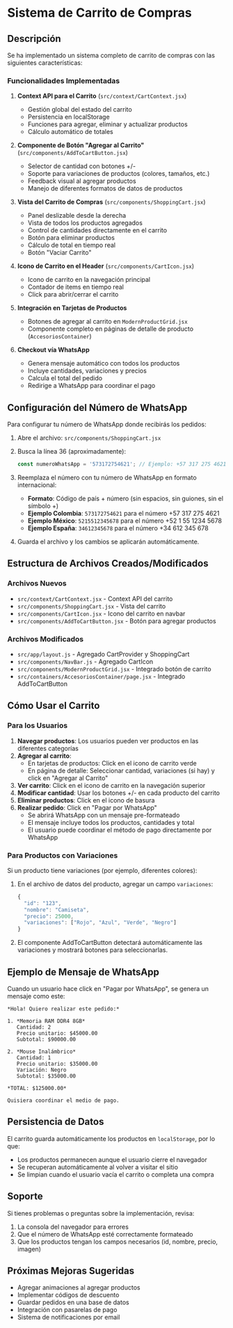 # Sistema de Carrito de Compras

## Descripción

Se ha implementado un sistema completo de carrito de compras con las siguientes características:

### Funcionalidades Implementadas

1. **Context API para el Carrito** (`src/context/CartContext.jsx`)
   - Gestión global del estado del carrito
   - Persistencia en localStorage
   - Funciones para agregar, eliminar y actualizar productos
   - Cálculo automático de totales

2. **Componente de Botón "Agregar al Carrito"** (`src/components/AddToCartButton.jsx`)
   - Selector de cantidad con botones +/-
   - Soporte para variaciones de productos (colores, tamaños, etc.)
   - Feedback visual al agregar productos
   - Manejo de diferentes formatos de datos de productos

3. **Vista del Carrito de Compras** (`src/components/ShoppingCart.jsx`)
   - Panel deslizable desde la derecha
   - Vista de todos los productos agregados
   - Control de cantidades directamente en el carrito
   - Botón para eliminar productos
   - Cálculo de total en tiempo real
   - Botón "Vaciar Carrito"

4. **Icono de Carrito en el Header** (`src/components/CartIcon.jsx`)
   - Icono de carrito en la navegación principal
   - Contador de items en tiempo real
   - Click para abrir/cerrar el carrito

5. **Integración en Tarjetas de Productos**
   - Botones de agregar al carrito en `ModernProductGrid.jsx`
   - Componente completo en páginas de detalle de producto (`AccesoriosContainer`)

6. **Checkout vía WhatsApp**
   - Genera mensaje automático con todos los productos
   - Incluye cantidades, variaciones y precios
   - Calcula el total del pedido
   - Redirige a WhatsApp para coordinar el pago

## Configuración del Número de WhatsApp

Para configurar tu número de WhatsApp donde recibirás los pedidos:

1. Abre el archivo: `src/components/ShoppingCart.jsx`

2. Busca la línea 36 (aproximadamente):
   ```javascript
   const numeroWhatsApp = '573172754621'; // Ejemplo: +57 317 275 4621
   ```

3. Reemplaza el número con tu número de WhatsApp en formato internacional:
   - **Formato**: Código de país + número (sin espacios, sin guiones, sin el símbolo +)
   - **Ejemplo Colombia**: `573172754621` para el número +57 317 275 4621
   - **Ejemplo México**: `5215512345678` para el número +52 1 55 1234 5678
   - **Ejemplo España**: `34612345678` para el número +34 612 345 678

4. Guarda el archivo y los cambios se aplicarán automáticamente.

## Estructura de Archivos Creados/Modificados

### Archivos Nuevos
- `src/context/CartContext.jsx` - Context API del carrito
- `src/components/ShoppingCart.jsx` - Vista del carrito
- `src/components/CartIcon.jsx` - Icono del carrito en navbar
- `src/components/AddToCartButton.jsx` - Botón para agregar productos

### Archivos Modificados
- `src/app/layout.js` - Agregado CartProvider y ShoppingCart
- `src/components/NavBar.js` - Agregado CartIcon
- `src/components/ModernProductGrid.jsx` - Integrado botón de carrito
- `src/containers/AccesoriosContainer/page.jsx` - Integrado AddToCartButton

## Cómo Usar el Carrito

### Para los Usuarios

1. **Navegar productos**: Los usuarios pueden ver productos en las diferentes categorías
2. **Agregar al carrito**:
   - En tarjetas de productos: Click en el icono de carrito verde
   - En página de detalle: Seleccionar cantidad, variaciones (si hay) y click en "Agregar al Carrito"
3. **Ver carrito**: Click en el icono de carrito en la navegación superior
4. **Modificar cantidad**: Usar los botones +/- en cada producto del carrito
5. **Eliminar productos**: Click en el icono de basura
6. **Realizar pedido**: Click en "Pagar por WhatsApp"
   - Se abrirá WhatsApp con un mensaje pre-formateado
   - El mensaje incluye todos los productos, cantidades y total
   - El usuario puede coordinar el método de pago directamente por WhatsApp

### Para Productos con Variaciones

Si un producto tiene variaciones (por ejemplo, diferentes colores):

1. En el archivo de datos del producto, agregar un campo `variaciones`:
   ```javascript
   {
     "id": "123",
     "nombre": "Camiseta",
     "precio": 25000,
     "variaciones": ["Rojo", "Azul", "Verde", "Negro"]
   }
   ```

2. El componente AddToCartButton detectará automáticamente las variaciones y mostrará botones para seleccionarlas.

## Ejemplo de Mensaje de WhatsApp

Cuando un usuario hace click en "Pagar por WhatsApp", se genera un mensaje como este:

```
*Hola! Quiero realizar este pedido:*

1. *Memoria RAM DDR4 8GB*
   Cantidad: 2
   Precio unitario: $45000.00
   Subtotal: $90000.00

2. *Mouse Inalámbrico*
   Cantidad: 1
   Precio unitario: $35000.00
   Variación: Negro
   Subtotal: $35000.00

*TOTAL: $125000.00*

Quisiera coordinar el medio de pago.
```

## Persistencia de Datos

El carrito guarda automáticamente los productos en `localStorage`, por lo que:
- Los productos permanecen aunque el usuario cierre el navegador
- Se recuperan automáticamente al volver a visitar el sitio
- Se limpian cuando el usuario vacía el carrito o completa una compra

## Soporte

Si tienes problemas o preguntas sobre la implementación, revisa:
1. La consola del navegador para errores
2. Que el número de WhatsApp esté correctamente formateado
3. Que los productos tengan los campos necesarios (id, nombre, precio, imagen)

## Próximas Mejoras Sugeridas

- Agregar animaciones al agregar productos
- Implementar códigos de descuento
- Guardar pedidos en una base de datos
- Integración con pasarelas de pago
- Sistema de notificaciones por email
